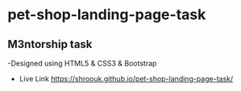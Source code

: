 # pet-shop-landing-page-task

## M3ntorship task 

-Designed using HTML5 & CSS3 & Bootstrap

- Live Link https://shroouk.github.io/pet-shop-landing-page-task/
